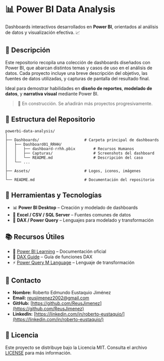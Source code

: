 # 📊 **Power BI Data Analysis**

Dashboards interactivos desarrollados en **Power BI**, orientados al análisis de datos y visualización efectiva. 📈

## 📝 **Descripción**

Este repositorio recopila una colección de dashboards diseñados con Power BI, que abarcan distintos temas y casos de uso en el análisis de datos. Cada proyecto incluye una breve descripción del objetivo, las fuentes de datos utilizadas, y capturas de pantalla del resultado final.

Ideal para demostrar habilidades en **diseño de reportes**, **modelado de datos**, y **narrativa visual** mediante Power BI.

> 🚧 En construcción. Se añadirán más proyectos progresivamente.

## 📁 **Estructura del Repositorio**

```
powerbi-data-analysis/
│
├── Dashboards/                    # Carpeta principal de dashboards
│   ├── Dashboard01_RRHH/              
│   │   ├── dashboard-rrhh.pbix        # Recursos Humanos
│   │   ├── Capturas/                  # Screenshots del dashboard
│   │   └── README.md                  # Descripción del caso
│   └── ...
│
├── Assets/                        # Logos, iconos, imágenes
│
└── README.md                      # Documentación del repositorio
```

## 🧰 **Herramientas y Tecnologías**

- 📊 **Power BI Desktop** – Creación y modelado de dashboards
- 📂 **Excel / CSV / SQL Server** – Fuentes comunes de datos
- 🧠 **DAX / Power Query** – Lenguajes para modelado y transformación

## 📚 **Recursos Útiles**

- 🧭 [Power BI Learning](https://learn.microsoft.com/en-us/power-bi/) – Documentación oficial
- 🧮 [DAX Guide](https://dax.guide/) – Guía de funciones DAX
- ⚡ [Power Query M Language](https://learn.microsoft.com/en-us/powerquery-m/) – Lenguaje de transformación

## 📩 **Contacto**

- **Nombre:** Roberto Edmundo Eustaquio Jiménez  
- **Email:** [reusjimenez2002@gmail.com](mailto:reusjimenez2002@gmail.com)  
- **GitHub:** [https://github.com/ReusJimenez](https://github.com/ReusJimenez)
- **LinkedIn:** [https://linkedin.com/in/roberto-eustaquio/](https://linkedin.com/in/roberto-eustaquio/)  

## 📜 **Licencia**  

Este proyecto se distribuye bajo la Licencia MIT. Consulta el archivo [LICENSE](./LICENSE) para más información.
